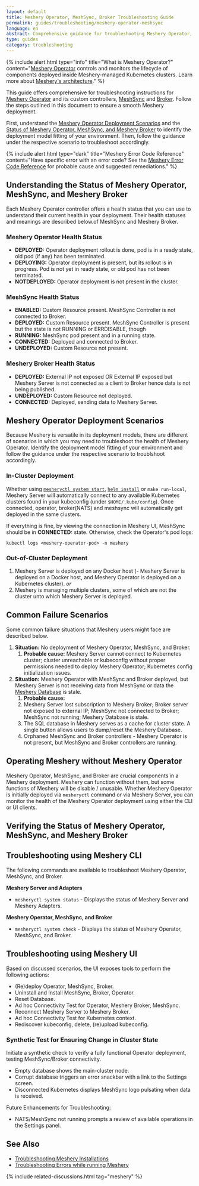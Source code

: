 ```yaml
---
layout: default
title: Meshery Operator, MeshSync, Broker Troubleshooting Guide
permalink: guides/troubleshooting/meshery-operator-meshsync
language: en
abstract: Comprehensive guidance for troubleshooting Meshery Operator, MeshSync and Broker deployments under various scenarios.
type: guides
category: troubleshooting
---
```


{% include alert.html type="info" title="What is Meshery Operator?" content="<a href='/concepts/architecture/operator'>Meshery Operator</a> controls and monitors the lifecycle of components deployed inside Meshery-managed Kubernetes clusters. Learn more about <a href='/concepts'>Meshery's architecture</a>." %}

This guide offers comprehensive for troubleshooting instructions for [Meshery Operator]({{site.baseurl}}/concepts/architecture/operator) and its custom controllers, [MeshSync]({{site.baseurl}}/concepts/architecture/meshsync) and [Broker]({{site.baseurl}}/concepts/architecture/broker). Follow the steps outlined in this document to ensure a smooth Meshery deployment.

First, understand the [Meshery Operator Deployment Scenarios](#meshery-operator-deployment-scenarios) and the [Status of Meshery Operator, MeshSync, and Meshery Broker](#understanding-the-status-of-meshery-operator-meshsync-and-meshery-broker) to identify the deployment model fitting of your environment. Then, follow the guidance under the respective scenario to troubleshoot accordingly.

{% include alert.html type="dark" title="Meshery Error Code Reference" content="Have specific error with an error code? See the <a href='/reference/error-codes'>Meshery Error Code Reference</a> for probable cause and suggested remediations." %}

## Understanding the Status of Meshery Operator, MeshSync, and Meshery Broker

Each Meshery Operator controller offers a health status that you can use to understand their current health in your deployment. Their health statuses and meanings are described below.of MeshSync and Meshery Broker.

### Meshery Operator Health Status

- **DEPLOYED:** Operator deployment rollout is done, pod is in a ready state, old pod (if any) has been terminated.
- **DEPLOYING:** Operator deployment is present, but its rollout is in progress. Pod is not yet in ready state, or old pod has not been terminated.
- **NOTDEPLOYED:** Operator deployment is not present in the cluster.

### MeshSync Health Status

- **ENABLED:** Custom Resource present. MeshSync Controller is not connected to Broker.
- **DEPLOYED:** Custom Resource present. MeshSync Controller is present but the state is not RUNNING or ERRDISABLE, though
- **RUNNING:** MeshSync pod present and in a running state.
- **CONNECTED:** Deployed and connected to Broker.
- **UNDEPLOYED:** Custom Resource not present.

### Meshery Broker Health Status

- **DEPLOYED:** External IP not exposed OR External IP exposed but Meshery Server is not connected as a client to Broker hence data is not being published.
- **UNDEPLOYED:** Custom Resource not deployed.
- **CONNECTED:** Deployed, sending data to Meshery Server.

## Meshery Operator Deployment Scenarios

Because Meshery is versatile in its deployment models, there are different of scenarios in which you may need to troubleshoot the health of Meshery Operator. Identify the deployment model fitting of your environment and follow the guidance under the respective scenario to troublshoot accordingly.

### In-Cluster Deployment

<!-- Meshery Operator, MeshSync, and Broker are deployed in the same cluster as Meshery Server. This is the default deployment scenario when using `mesheryctl system start` or `make run-local`. -->

Whether using [`mesheryctl system start`]({{site.baseurl}}/installation), [`helm install`]({{site.baseurl}}/installation/kubernetes/helm) or `make run-local`, Meshery Server will automatically connect to any available Kubernetes clusters found in your kubeconfig (under `$HOME/.kube/config`). Once connected, operator, broker(NATS) and meshsync will automatically get deployed in the same clusters.

If everything is fine, by viewing the connection in Meshery UI, MeshSync should be in **CONNECTED:** state. Otherwise, check the Operator's pod logs:

`kubectl logs <meshery-operator-pod> -n meshery`

### Out-of-Cluster Deployment

1. Meshery Server is deployed on any Docker host (- Meshery Server is deployed on a Docker host, and Meshery Operator is deployed on a Kubernetes cluster).
   _or_
2. Meshery is managing multiple clusters, some of which are not the cluster unto which Meshery Server is deployed.

## Common Failure Scenarios

Some common failure situations that Meshery users might face are described below.

1. **Situation:** No deployment of Meshery Operator, MeshSync, and Broker.
   1. **Probable cause:** Meshery Server cannot connect to Kubernetes cluster; cluster unreachable or kubeconfig without proper permissions needed to deploy Meshery Operator; Kubernetes config initialization issues.
1. **Situation:** Meshery Operator with MeshSync and Broker deployed, but Meshery Server is not receiving data from MeshSync or data the [Meshery Database]({{site.baseurl}}/concepts/architecture/database) is stale.
   1. **Probable cause:** 
   2. Meshery Server lost subscription to Meshery Broker; Broker server not exposed to external IP; MeshSync not connected to Broker; MeshSync not running; Meshery Database is stale.
   3. The SQL database in Meshery serves as a cache for cluster state. A single button allows users to dump/reset the Meshery Database.
   4. Orphaned MeshSync and Broker controllers - Meshery Operator is not present, but MeshSync and Broker controllers are running.

## Operating Meshery without Meshery Operator

Meshery Operator, MeshSync, and Broker are crucial components in a Meshery deployment. Meshery can function without them, but some functions of Meshery will be disable / unusable. Whether Meshery Operator is initially deployed via `mesheryctl` command or via Meshery Server, you can monitor the health of the Meshery Operator deployment using either the CLI or UI clients.

## Verifying the Status of Meshery Operator, MeshSync, and Meshery Broker

## Troubleshooting using Meshery CLI

The following commands are available to troubleshoot Meshery Operator, MeshSync, and Broker.

**Meshery Server and Adapters**

- `mesheryctl system status` - Displays the status of Meshery Server and Meshery Adapters.

**Meshery Operator, MeshSync, and Broker**

- `mesheryctl system check` - Displays the status of Meshery Operator, MeshSync, and Broker.

## Troubleshooting using Meshery UI

Based on discussed scenarios, the UI exposes tools to perform the following actions:

- (Re)deploy Operator, MeshSync, Broker.
- Uninstall and Install MeshSync, Broker, Operator.
- Reset Database.
- Ad hoc Connectivity Test for Operator, Meshery Broker, MeshSync.
- Reconnect Meshery Server to Meshery Broker.
- Ad hoc Connectivity Test for Kubernetes context.
- Rediscover kubeconfig, delete, (re)upload kubeconfig.

### Synthetic Test for Ensuring Change in Cluster State

Initiate a synthetic check to verify a fully functional Operator deployment, testing MeshSync/Broker connectivity.

- Empty database shows the main-cluster node.
- Corrupt database triggers an error snackbar with a link to the Settings screen.
- Disconnected Kubernetes displays MeshSync logo pulsating when data is received.

<div class="section">
Future Enhancements for Troubleshooting:

- NATS/MeshSync not running prompts a review of available operations in the Settings panel.

</div>

## See Also

- [Troubleshooting Meshery Installations](/guides/troubleshooting/installation)
- [Troubleshooting Errors while running Meshery](/guides/troubleshooting/meshery-server)

{% include related-discussions.html tag="meshery" %}

